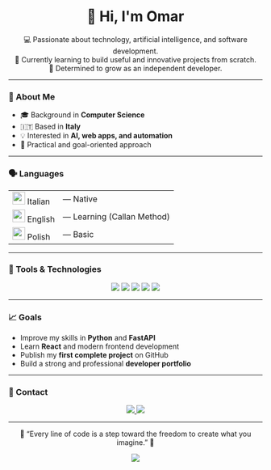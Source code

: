 <h1 align="center">👋 Hi, I'm Omar</h1>

<p align="center">
  💻 Passionate about technology, artificial intelligence, and software development.<br/>
  🎯 Currently learning to build useful and innovative projects from scratch.<br/>
  🚀 Determined to grow as an independent developer.
</p>

---

### 🧠 About Me
- 🎓 Background in **Computer Science**  
- 🇮🇹 Based in **Italy**  
- 💡 Interested in **AI, web apps, and automation**  
- 🧩 Practical and goal-oriented approach

---

### 🗣️ Languages
<table align="center">
  <tr>
    <td><img src="https://flagcdn.com/w20/it.png" width="25"/> Italian</td>
    <td>— Native</td>
  </tr>
  <tr>
    <td><img src="https://flagcdn.com/w20/gb.png" width="25"/> English</td>
    <td>— Learning (Callan Method)</td>
  </tr>
  <tr>
    <td><img src="https://flagcdn.com/w20/pl.png" width="25"/> Polish</td>
    <td>— Basic</td>
  </tr>
</table>

---

### 🧰 Tools & Technologies
<p align="center">
  <img src="https://img.shields.io/badge/Python-3670A0?style=for-the-badge&logo=python&logoColor=ffdd54"/>
  <img src="https://img.shields.io/badge/FastAPI-009688?style=for-the-badge&logo=fastapi&logoColor=white"/>
  <img src="https://img.shields.io/badge/React-20232A?style=for-the-badge&logo=react&logoColor=61DAFB"/>
  <img src="https://img.shields.io/badge/Supabase-3ECF8E?style=for-the-badge&logo=supabase&logoColor=white"/>
  <img src="https://img.shields.io/badge/OpenAI-412991?style=for-the-badge&logo=openai&logoColor=white"/>
</p>

---

### 📈 Goals
- Improve my skills in **Python** and **FastAPI**  
- Learn **React** and modern frontend development  
- Publish my **first complete project** on GitHub  
- Build a strong and professional **developer portfolio**

---

### 💬 Contact
<p align="center">
  <a href="mailto:omarjin970@gmail.com">
    <img src="https://img.shields.io/badge/Email-D14836?style=for-the-badge&logo=gmail&logoColor=white"/>
  </a>
  <a href="https://linkedin.com/in/omar-ould-ali-661b6b2a3">
    <img src="https://img.shields.io/badge/LinkedIn-0A66C2?style=for-the-badge&logo=linkedin&logoColor=white"/>
  </a>
</p>

---

<div align="center">
  <p>🌟 “Every line of code is a step toward the freedom to create what you imagine.” 🌟</p>
  <img src="https://img.shields.io/github/followers/omarjin970?label=Follow%20me&style=social"/>
</div>
